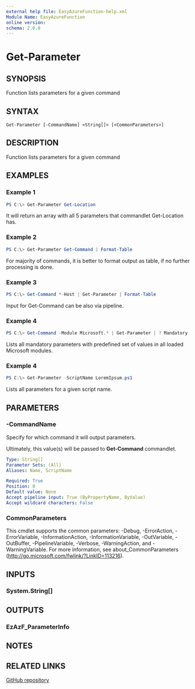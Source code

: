 ```yaml
---
external help file: EasyAzureFunction-help.xml
Module Name: EasyAzureFunction
online version:
schema: 2.0.0
---
```


# Get-Parameter

## SYNOPSIS
Function lists parameters for a given command

## SYNTAX

```
Get-Parameter [-CommandName] <String[]> [<CommonParameters>]
```

## DESCRIPTION
Function lists parameters for a given command

## EXAMPLES

### Example 1
```powershell
PS C:\> Get-Parameter Get-Location
```

It will return an array with all 5 parameters that commandlet Get-Location has.

### Example 2
```powershell
PS C:\> Get-Parameter Get-Command | Format-Table
```

For majority of commands, it is better to format output as table, if no further processing is done.

### Example 3
```powershell
PS C:\> Get-Command *-Host | Get-Parameter | Format-Table
```

Input for Get-Command can be also via pipeline.

### Example 4
```powershell
PS C:\> Get-Command -Module Microsoft.* | Get-Parameter | ? Mandatory | ? ValidateSet | Format-Table
```

Lists all mandatory parameters with predefined set of values in all loaded Microsoft modules.

### Example 4
```powershell
PS C:\> Get-Parameter -ScriptName LoremIpsum.ps1
```

Lists all parameters for a given script name.

## PARAMETERS

### -CommandName
Specify for which command it will output parameters.

Ultimately, this value(s) will be passed to **Get-Command** commandlet.

```yaml
Type: String[]
Parameter Sets: (All)
Aliases: Name, ScriptName

Required: True
Position: 0
Default value: None
Accept pipeline input: True (ByPropertyName, ByValue)
Accept wildcard characters: False
```

### CommonParameters
This cmdlet supports the common parameters: -Debug, -ErrorAction, -ErrorVariable, -InformationAction, -InformationVariable, -OutVariable, -OutBuffer, -PipelineVariable, -Verbose, -WarningAction, and -WarningVariable. For more information, see about_CommonParameters (http://go.microsoft.com/fwlink/?LinkID=113216).

## INPUTS

### System.String[]

## OUTPUTS

### EzAzF_ParameterInfo

## NOTES

## RELATED LINKS

[GitHub repository](https://github.com/iricigor/EasyAzureFunction)